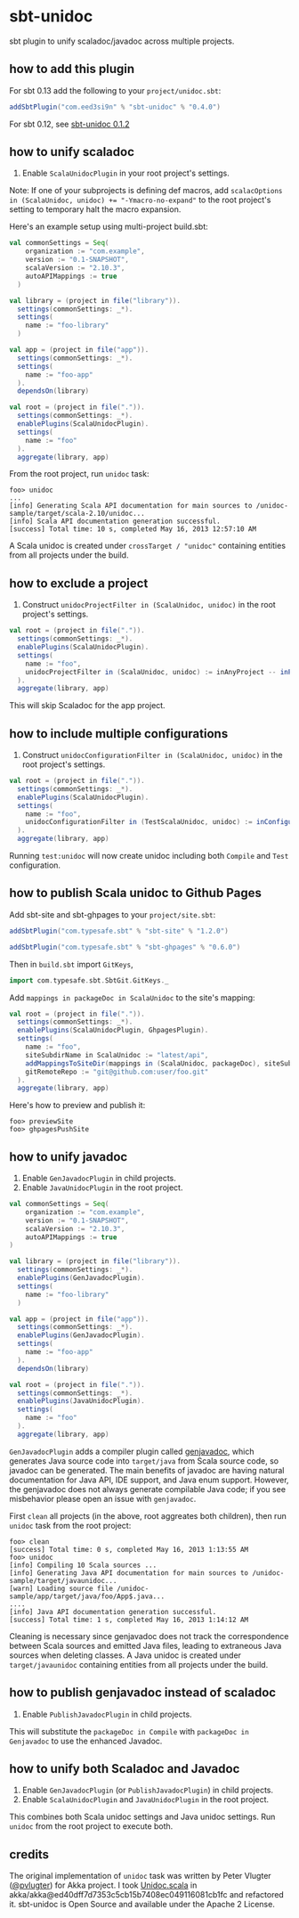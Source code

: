 sbt-unidoc
==========

sbt plugin to unify scaladoc/javadoc across multiple projects.

how to add this plugin
----------------------

For sbt 0.13 add the following to your `project/unidoc.sbt`:

```scala
addSbtPlugin("com.eed3si9n" % "sbt-unidoc" % "0.4.0")
```

For sbt 0.12, see [sbt-unidoc 0.1.2](https://github.com/sbt/sbt-unidoc/tree/v0.1.2)

how to unify scaladoc
---------------------

1. Enable `ScalaUnidocPlugin` in your root project's settings.

Note: If one of your subprojects is defining def macros, add `scalacOptions in (ScalaUnidoc, unidoc) += "-Ymacro-no-expand"` to the root project's setting to temporary halt the macro expansion.

Here's an example setup using multi-project build.sbt:

```scala
val commonSettings = Seq(
    organization := "com.example",
    version := "0.1-SNAPSHOT",
    scalaVersion := "2.10.3",
    autoAPIMappings := true
  )

val library = (project in file("library")).
  settings(commonSettings: _*).
  settings(
    name := "foo-library"
  )

val app = (project in file("app")).
  settings(commonSettings: _*).
  settings(
    name := "foo-app"
  ).
  dependsOn(library)

val root = (project in file(".")).
  settings(commonSettings: _*).
  enablePlugins(ScalaUnidocPlugin).
  settings(
    name := "foo"
  ).
  aggregate(library, app)
```

From the root project, run `unidoc` task:

```
foo> unidoc
...
[info] Generating Scala API documentation for main sources to /unidoc-sample/target/scala-2.10/unidoc...
[info] Scala API documentation generation successful.
[success] Total time: 10 s, completed May 16, 2013 12:57:10 AM
```

A Scala unidoc is created under `crossTarget / "unidoc"` containing entities from all projects under the build.

how to exclude a project
------------------------

1. Construct `unidocProjectFilter in (ScalaUnidoc, unidoc)` in the root project's settings.

```scala
val root = (project in file(".")).
  settings(commonSettings: _*).
  enablePlugins(ScalaUnidocPlugin).
  settings(
    name := "foo",
    unidocProjectFilter in (ScalaUnidoc, unidoc) := inAnyProject -- inProjects(app)
  ).
  aggregate(library, app)
```

This will skip Scaladoc for the app project.

how to include multiple configurations
--------------------------------------

1. Construct `unidocConfigurationFilter in (ScalaUnidoc, unidoc)` in the root project's settings.

```scala
val root = (project in file(".")).
  settings(commonSettings: _*).
  enablePlugins(ScalaUnidocPlugin).
  settings(
    name := "foo",
    unidocConfigurationFilter in (TestScalaUnidoc, unidoc) := inConfigurations(Compile, Test)
  ).
  aggregate(library, app)
```

Running `test:unidoc` will now create unidoc including both `Compile` and `Test` configuration.

how to publish Scala unidoc to Github Pages
-------------------------------------------

Add sbt-site and sbt-ghpages to your `project/site.sbt`:

```scala
addSbtPlugin("com.typesafe.sbt" % "sbt-site" % "1.2.0")

addSbtPlugin("com.typesafe.sbt" % "sbt-ghpages" % "0.6.0")
```

Then in `build.sbt` import `GitKeys`,

```scala
import com.typesafe.sbt.SbtGit.GitKeys._
```

Add `mappings in packageDoc in ScalaUnidoc` to the site's mapping:

```scala
val root = (project in file(".")).
  settings(commonSettings: _*).
  enablePlugins(ScalaUnidocPlugin, GhpagesPlugin).
  settings(
    name := "foo",
    siteSubdirName in ScalaUnidoc := "latest/api",
    addMappingsToSiteDir(mappings in (ScalaUnidoc, packageDoc), siteSubdirName in ScalaUnidoc),
    gitRemoteRepo := "git@github.com:user/foo.git"
  ).
  aggregate(library, app)
```

Here's how to preview and publish it:

```
foo> previewSite
foo> ghpagesPushSite
```

how to unify javadoc
--------------------

1. Enable `GenJavadocPlugin` in child projects.
2. Enable `JavaUnidocPlugin` in the root project.

```scala
val commonSettings = Seq(
    organization := "com.example",
    version := "0.1-SNAPSHOT",
    scalaVersion := "2.10.3",
    autoAPIMappings := true
)

val library = (project in file("library")).
  settings(commonSettings: _*).
  enablePlugins(GenJavadocPlugin).
  settings(
    name := "foo-library"
  )

val app = (project in file("app")).
  settings(commonSettings: _*).
  enablePlugins(GenJavadocPlugin).
  settings(
    name := "foo-app"
  ).
  dependsOn(library)

val root = (project in file(".")).
  settings(commonSettings: _*).
  enablePlugins(JavaUnidocPlugin).
  settings(
    name := "foo"
  ).
  aggregate(library, app)
```

`GenJavadocPlugin` adds a compiler plugin called [genjavadoc][genjavadoc], which generates Java source code into `target/java` from Scala source code, so javadoc can be generated. The main benefits of javadoc are having natural documentation for Java API, IDE support, and Java enum support. However, the genjavadoc does not always generate compilable Java code; if you see misbehavior please open an issue with `genjavadoc`.

First `clean` all projects (in the above, root aggreates both children), then run `unidoc` task from the root project:

```
foo> clean
[success] Total time: 0 s, completed May 16, 2013 1:13:55 AM
foo> unidoc
[info] Compiling 10 Scala sources ...
[info] Generating Java API documentation for main sources to /unidoc-sample/target/javaunidoc...
[warn] Loading source file /unidoc-sample/app/target/java/foo/App$.java...
....
[info] Java API documentation generation successful.
[success] Total time: 1 s, completed May 16, 2013 1:14:12 AM
```

Cleaning is necessary since genjavadoc does not track the correspondence between Scala sources and emitted Java files, leading to extraneous Java sources when deleting classes.
A Java unidoc is created under `target/javaunidoc` containing entities from all projects under the build.

how to publish genjavadoc instead of scaladoc
---------------------------------------------

1. Enable `PublishJavadocPlugin` in child projects.

This will substitute the `packageDoc in Compile` with `packageDoc in Genjavadoc` to use the enhanced Javadoc.

how to unify both Scaladoc and Javadoc
--------------------------------------

1. Enable `GenJavadocPlugin` (or `PublishJavadocPlugin`) in child projects.
2. Enable `ScalaUnidocPlugin` and `JavaUnidocPlugin` in the root project.

This combines both Scala unidoc settings and Java unidoc settings. Run `unidoc` from the root project to execute both.

credits
-------

The original implementation of `unidoc` task was written by Peter Vlugter ([@pvlugter](https://github.com/pvlugter)) for Akka project. I took [Unidoc.scala](https://github.com/akka/akka/blob/05ba6df5acf48eaf447b5898787e63badbe02cf9/project/Unidoc.scala) in akka/akka@ed40dff7d7353c5cb15b7408ec049116081cb1fc and refactored it. sbt-unidoc is Open Source and available under the Apache 2 License.

  [genjavadoc]: https://github.com/typesafehub/genjavadoc

